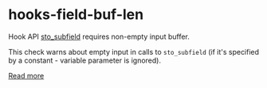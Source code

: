# hooks-field-buf-len

Hook API [sto_subfield](https://xrpl-hooks.readme.io/reference/sto_subfield) requires non-empty input buffer.

This check warns about empty input in calls to `sto_subfield` (if it's specified by a constant - variable parameter is ignored).

[Read more](https://xrpl-hooks.readme.io/docs/serialized-objects)

